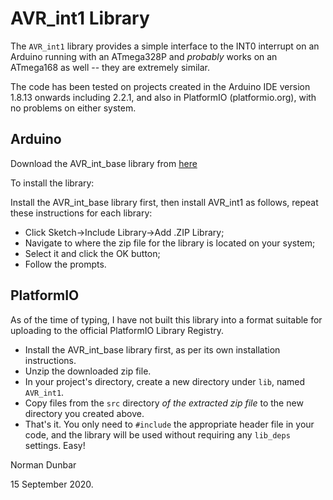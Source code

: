 # AVR_int1 Library

The `AVR_int1` library provides a simple interface to the INT0 interrupt on an Arduino running with an ATmega328P and *probably* works on an ATmega168 as well -- they are extremely similar.

The code has been tested on projects created in the Arduino IDE version 1.8.13 onwards including 2.2.1, and also in PlatformIO (platformio.org), with no problems on either system.


## Arduino

Download the AVR_int_base library from [here](https://github.com/NormanDunbar/AVR_int_base/releases/latest "https://github.com/NormanDunbar/AVR_int_base/releases/latest")

To install the library:

Install the AVR_int_base library first, then install AVR_int1 as follows, repeat these instructions for each library:

* Click Sketch->Include Library->Add .ZIP Library;
* Navigate to where the zip file for the library is located on your system;
* Select it and click the OK button;
* Follow the prompts.


## PlatformIO

As of the time of typing, I have not built this library into a format suitable for uploading to the official PlatformIO Library Registry.

* Install the AVR_int_base library first, as per its own installation instructions.
* Unzip the downloaded zip file.
* In your project's directory, create a new directory under `lib`, named `AVR_int1`.
* Copy files from the `src` directory *of the extracted zip file* to the new directory you created above.
* That's it. You only need to `#include` the appropriate header file in your code, and the library will be used without requiring any `lib_deps` settings. Easy!

Norman Dunbar

15 September 2020.
